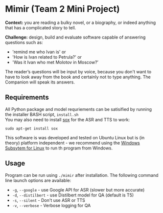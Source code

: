 # Mimir (Team 2 Mini Project)
__Context:__ you are reading a bulky novel, or a biography, or indeed anything that has a complicated story to tell.

__Challenge:__ design, build and evaluate software capable of
answering questions such as:

* 'remind me who Ivan is' or
* 'How is Ivan related to Petrula?' or
* 'Was it Ivan who met Molotov in Moscow?’

The reader’s questions will be input by voice, because you don't want
to have to look away from the book and certainly not to type
anything. The Companion will speak its answers.

## Requirements
All Python package and model requriements can be satisified by running the installer BASH script, ```install.sh```\
You may also need to install [sox](http://sox.sourceforge.net/sox.html) for the ASR and TTS to work:
```
sudo apt-get install sox
```
This software is was developed and tested on Ubuntu Linux but is (in theory) platform independent - we recommend using the [Windows Subsytem for Linux](https://docs.microsoft.com/en-us/windows/wsl/install-win10#manual-installation-steps) to run th program from Windows.  
## Usage

Program can be run using ```./mimir``` after installation. The following command line launch options are available:
* ```-g```, ```--google``` - use Google API for ASR (slower but more accurate)
* ```-d```, ```--distilbert``` - use Distilbert model for QA (default is T5)
* ```-s```, ```--silent``` - Don't use ASR or TTS 
* ```-v```, ```--verbose``` - Verbose logging for QA